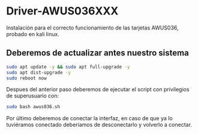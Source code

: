# Driver-AWUS036XXX
Instalación para el correcto funcionamiento de las tarjetas AWUS036, probado en kali linux.

## Deberemos de actualizar antes nuestro sistema

```bash
sudo apt update -y && sudo apt full-upgrade -y
sudo apt dist-upgrade -y
sudo reboot now
```

Despues del anterior paso deberemos de ejecutar el script con privilegios de superusuario con:

```bash
sudo bash awus036.sh
```

Por último deberemos de conectar la interfaz, en caso de que ya lo tuviéramos conectado deberíamos de desconectarlo y volverlo a conectar.
